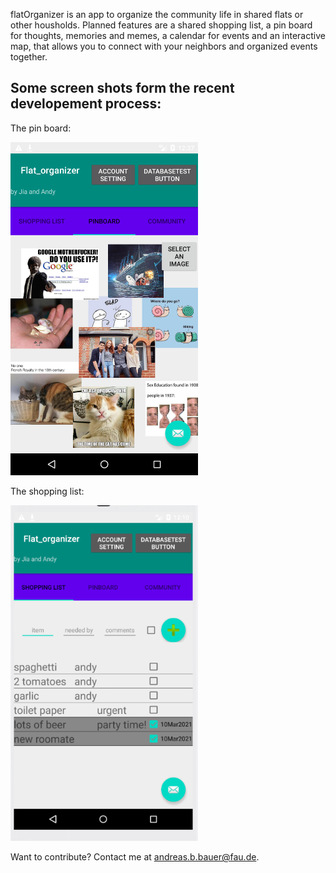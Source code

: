 

flatOrganizer is an app to organize the community life in shared flats or other housholds. Planned features are a shared shopping list, a pin board for thoughts, memories and memes, a calendar for events and an interactive map, that allows you to connect with your neighbors and organized events together.


## Some screen shots form the recent developement process:

The pin board:


<img src="https://github.com/AndreasBauerGit/flatOrganizer/blob/master/doc/pinboard2.png" width="300">

The shopping list:

<img src="https://github.com/AndreasBauerGit/flatOrganizer/blob/master/doc/shopping_list.png" width="300">


Want to contribute? Contact me at andreas.b.bauer@fau.de.
